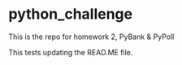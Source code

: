 # python_challenge
This is the repo for homework 2, PyBank &amp; PyPoll

This tests updating the READ.ME file.
